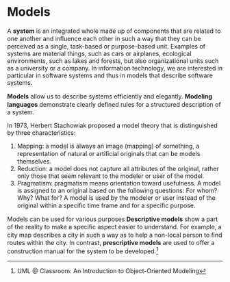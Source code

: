 # Models
A **system** is an integrated whole made up of components that are related to one another and inﬂuence each other in such a way that they can be perceived as a single, task-based or purpose-based unit. Examples of systems are material things, such as cars or airplanes, ecological environments, such as lakes and forests, but also organizational units such as a university or a company. In information technology, we are interested in particular in software systems and thus in models that describe software systems.

**Models** allow us to describe systems efﬁciently and elegantly. **Modeling languages** demonstrate clearly deﬁned rules for a structured description of a system.

In 1973, Herbert Stachowiak proposed a model theory that is distinguished by three characteristics:
1. Mapping: a model is always an image (mapping) of something, a representation of natural or artiﬁcial originals that can be models themselves.
2. Reduction: a model does not capture all attributes of the original, rather only those that seem relevant to the modeler or user of the model.
3. Pragmatism: pragmatism means orientation toward usefulness. A model is assigned to an original based on the following questions: For whom? Why? What for? A model is used by the modeler or user instead of the original within a speciﬁc time frame and for a speciﬁc purpose.

Models can be used for various purposes **Descriptive models** show a part of the reality to make a speciﬁc aspect easier to understand. For example, a city map describes a city in such a way as to help a non-local person to ﬁnd routes within the city. In contrast, **prescriptive models** are used to offer a construction manual for the system to be developed.[^classroom]

[^classroom]: UML @ Classroom: An Introduction to Object-Oriented Modeling